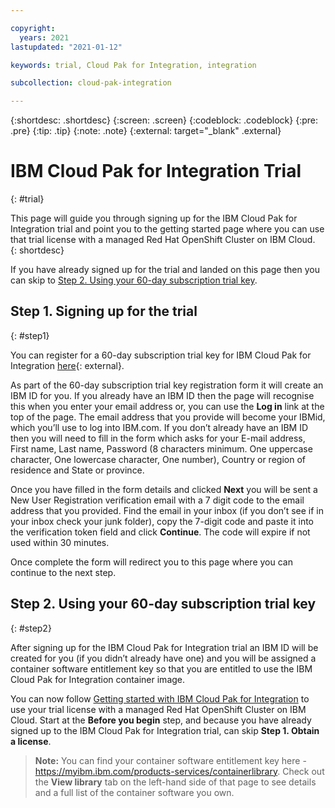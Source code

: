 ```yaml
---

copyright:
  years: 2021
lastupdated: "2021-01-12"

keywords: trial, Cloud Pak for Integration, integration

subcollection: cloud-pak-integration

---
```


{:shortdesc: .shortdesc}
{:screen: .screen}
{:codeblock: .codeblock}
{:pre: .pre}
{:tip: .tip}
{:note: .note}
{:external: target="_blank" .external}


# IBM Cloud Pak for Integration Trial
{: #trial}

This page will guide you through signing up for the IBM Cloud Pak for Integration trial and point you to the getting started page where you can use that trial license with a managed Red Hat OpenShift Cluster on IBM Cloud.  
{: shortdesc}

If you have already signed up for the trial and landed on this page then you can skip to [Step 2. Using your 60-day subscription trial key](#step2).

## Step 1. Signing up for the trial
{: #step1}

You can register for a 60-day subscription trial key for IBM Cloud Pak for Integration [here](https://www.ibm.com/account/reg/signup?formid=urx-46640){: external}.

As part of the 60-day subscription trial key registration form it will create an IBM ID for you. If you already have an IBM ID then the page will recognise this when you enter your email address or, you can use the **Log in** link at the top of the page.  The email address that you provide will become your IBMid, which you’ll use to log into IBM.com.  If you don’t already have an IBM ID then you will need to fill in the form which asks for your E-mail address, First name, Last name, Password (8 characters minimum. One uppercase character, One lowercase character, One number), Country or region of residence and State or province.  

Once you have filled in the form details and clicked **Next** you will be sent a New User Registration verification email with a 7 digit code to the email address that you provided.  Find the email in your inbox (if you don’t see if in your inbox check your junk folder), copy the 7-digit code and paste it into the verification token field and click **Continue**.  The code will expire if not used within 30 minutes.

Once complete the form will redirect you to this page where you can continue to the next step.

## Step 2. Using your 60-day subscription trial key
{: #step2}

After signing up for the IBM Cloud Pak for Integration trial an IBM ID will be created for you (if you didn’t already have one) and you will be assigned a container software entitlement key so that you are entitled to use the IBM Cloud Pak for Integration container image.

You can now follow [Getting started with IBM Cloud Pak for Integration](/docs/cloud-pak-integration?topic=cloud-pak-integration-getting-started) to use your trial license with a managed Red Hat OpenShift Cluster on IBM Cloud.  Start at the **Before you begin** step, and because you have already signed up to the IBM Cloud Pak for Integration trial, can skip **Step 1. Obtain a license**.

> **Note:** You can find your container software entitlement key here - https://myibm.ibm.com/products-services/containerlibrary.  Check out the **View library** tab on the left-hand side of that page to see details and a full list of the container software you own.
